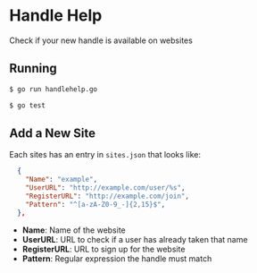 # Handle Help

Check if your new handle is available on websites

## Running

```bash
$ go run handlehelp.go
```

```bash
$ go test
```

## Add a New Site

Each sites has an entry in `sites.json` that looks like:

```json
  {
    "Name": "example",
    "UserURL": "http://example.com/user/%s",
    "RegisterURL": "http://example.com/join",
    "Pattern": "^[a-zA-Z0-9_-]{2,15}$",
  },
```

- **Name**: Name of the website
- **UserURL**: URL to check if a user has already taken that name
- **RegisterURL**: URL to sign up for the website
- **Pattern**: Regular expression the handle must match
